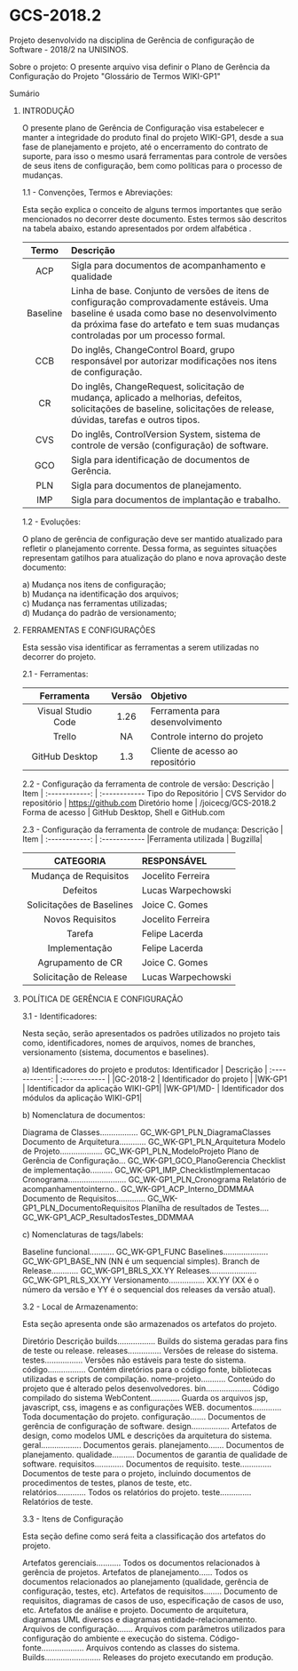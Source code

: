 # GCS-2018.2

Projeto desenvolvido na disciplina de Gerência de configuração de Software - 2018/2 na UNISINOS.

Sobre o projeto:
O presente arquivo visa definir o Plano de Gerência da Configuração do Projeto "Glossário de Termos WIKI-GP1"

Sumário



1. INTRODUÇÃO

	O presente plano de Gerência de Configuração visa estabelecer e manter a integridade do produto final do projeto WIKI-GP1, desde a sua fase de planejamento e projeto, até o encerramento do contrato de suporte, para isso o mesmo usará ferramentas para controle de versões de seus itens de configuração, bem como políticas para o processo de mudanças.

	1.1 - Convenções, Termos e Abreviações:

	Esta seção explica o conceito de alguns termos importantes que serão mencionados no decorrer deste documento. Estes termos são descritos na 		tabela abaixo, estando apresentados por ordem alfabética .

	Termo |	Descrição
	| :------------: | :------------ |
	| ACP   | Sigla para documentos de acompanhamento e qualidade   |
	| Baseline | Linha de base. Conjunto de versões de itens de configuração comprovadamente estáveis. Uma baseline é usada como base no desenvolvimento da próxima fase do artefato e tem suas mudanças controladas por um processo formal. |
	|CCB | Do inglês, ChangeControl Board, grupo responsável por autorizar modificações nos itens de configuração.|
	| CR | Do inglês, ChangeRequest, solicitação de mudança, aplicado a melhorias, defeitos, solicitações de baseline, solicitações de release, dúvidas, tarefas e outros tipos. |
	|CVS | Do inglês, ControlVersion System, sistema de controle de versão (configuração) de software. |
	|GCO |Sigla para identificação de documentos de Gerência. |
	|PLN | Sigla para documentos de planejamento. |
	|IMP | Sigla para documentos de implantação e trabalho.|

	1.2 - Evoluções:

	O plano de gerência de configuração deve ser mantido atualizado para refletir o planejamento corrente. Dessa forma, as seguintes situações 			representam gatilhos para atualização do plano e nova aprovação deste documento:

	a) Mudança nos itens de configuração;<br />
	b) Mudança na identificação dos arquivos;<br />
	c) Mudança nas ferramentas utilizadas;<br />
	d) Mudança do padrão de versionamento;<br />

2. FERRAMENTAS E CONFIGURAÇÕES

	Esta sessão visa identificar as ferramentas a serem utilizadas no decorrer do projeto.

	2.1 - Ferramentas:

	Ferramenta | Versão | Objetivo
	:--------: | :----: | :--------
	| Visual Studio Code | 1.26 | Ferramenta para desenvolvimento|
	| Trello | NA | Controle interno do projeto|
	| GitHub Desktop | 1.3 | Cliente de acesso ao repositório|

	2.2 - Configuração da ferramenta de controle de versão:
	Descrição        | Item
	| :------------: | :------------ 
	Tipo do Repositório | CVS
	Servidor do repositório | https://github.com
	Diretório home | /joicecg/GCS-2018.2
	Forma de acesso | GitHub Desktop, Shell e GitHub.com

	2.3 - Configuração da ferramenta de controle de mudança:
	Descrição        | Item
	| :------------: | :------------ 
	|Ferramenta utilizada |	Bugzilla|


	CATEGORIA		| RESPONSÁVEL
	| :-------------------: | :------------------- |
	|Mudança de Requisitos | Jocelito Ferreira|
	|Defeitos | Lucas Warpechowski|
	|Solicitações de Baselines | Joice C. Gomes|
	|Novos Requisitos | Jocelito Ferreira|
	|Tarefa | Felipe Lacerda|
	|Implementação | Felipe Lacerda|
	|Agrupamento de CR | Joice C. Gomes|
	|Solicitação de Release | Lucas Warpechowski|

3. POLÍTICA DE GERÊNCIA E CONFIGURAÇÃO

	3.1 - Identificadores:

	Nesta seção, serão apresentados os padrões utilizados no projeto tais como, identificadores, nomes de arquivos, nomes de branches, versionamento 	(sistema, documentos e baselines).

	a) Identificadores do projeto e produtos:
	Identificador 	 | Descrição
	| :------------: | :------------ |
	|GC-2018-2 | Identificador do projeto |
	|WK-GP1 | Identificador da aplicação WIKI-GP1|
	|WK-GP1/MD-<nome> | Identificador dos módulos da aplicação WIKI-GP1|

	b) Nomenclatura de documentos:

	Diagrama de Classes................. GC_WK-GP1_PLN_DiagramaClasses
	Documento de Arquitetura............ GC_WK-GP1_PLN_Arquitetura
	Modelo de Projeto................... GC_WK-GP1_PLN_ModeloProjeto
	Plano de Gerência de Configuração... GC_WK-GP1_GCO_PlanoGerencia
	Checklist de implementação.......... GC_WK-GP1_IMP_ChecklistImplementacao
	Cronograma.......................... GC_WK-GP1_PLN_Cronograma
	Relatório de acompanhamentointerno.. GC_WK-GP1_ACP_Interno_DDMMAA
	Documento de Requisitos............. GC_WK-GP1_PLN_DocumentoRequisitos
	Planilha de resultados de Testes.... GC_WK-GP1_ACP_ResultadosTestes_DDMMAA

	c) Nomenclaturas de tags/labels:

	Baseline funcional........... GC_WK-GP1_FUNC
	Baselines.................... GC_WK-GP1_BASE_NN (NN é um sequencial simples).
	Branch de Release............ GC_WK-GP1_BRLS_XX.YY
	Releases..................... GC_WK-GP1_RLS_XX.YY
	Versionamento................ XX.YY (XX é o número da versão e YY é o sequencial dos releases da versão atual).

	3.2 - Local de Armazenamento:
	
	Esta seção apresenta onde são armazenados os artefatos do projeto.

	Diretório		Descrição
	builds.................	Builds do sistema geradas para fins de teste ou release.
	releases............... Versões de release do sistema.
	testes................. Versões não estáveis para teste do sistema.
	código.................	Contém diretórios para o código fonte, bibliotecas utilizadas e scripts de compilação.
	nome-projeto...........	Conteúdo do projeto que é alterado pelos desenvolvedores.
	bin....................	Código compilado do sistema
	WebContent.............	Guarda os arquivos jsp, javascript, css, imagens e as configurações WEB.
	documentos.............	Toda documentação do projeto.
	    configuração.......	Documentos de gerência de configuração de software.
	design.................	Artefatos de design, como modelos UML e descrições da arquitetura do sistema.
	geral..................	Documentos gerais.
	    planejamento....... Documentos de planejamento.
	    qualidade..........	Documentos de garantia de qualidade de software.
	requisitos.............	Documentos de requisito.
	    teste..............	Documentos de teste para o projeto, incluindo documentos de procedimentos de testes, planos de teste, etc.	
	relatórios.............	Todos os relatórios do projeto.
	    teste.............. Relatórios de teste.

	3.3 - Itens de Configuração
	
	Esta seção define como será feita a classificação dos artefatos do projeto.
	
	Artefatos gerenciais...........	Todos os documentos relacionados à gerência de projetos.
	Artefatos de planejamento......	Todos os documentos relacionados ao planejamento (qualidade, gerência de configuração, testes, etc).
	Artefatos de requisitos........	Documento de requisitos, diagramas de casos de uso, especificação de casos de uso, etc.
	Artefatos de análise e projeto.	Documento de arquitetura, diagramas UML diversos e diagramas entidade-relacionamento.
	Arquivos de configuração.......	Arquivos com parâmetros utilizados para configuração do ambiente e execução do sistema.
	Código-fonte...................	Arquivos contendo as classes do sistema.
	Builds.........................	Releases do projeto executando em produção.
		
	
	

